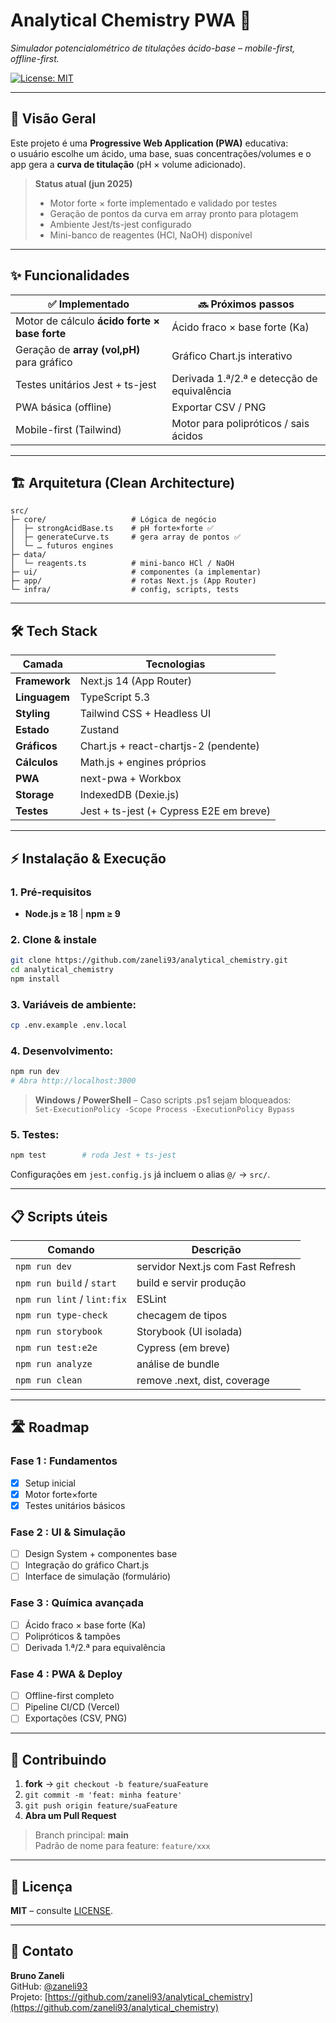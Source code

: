 # Analytical Chemistry PWA 🚀  
*Simulador potencialométrico de titulações ácido-base – mobile-first, offline-first.*

[![License: MIT](https://img.shields.io/badge/License-MIT-blue.svg)](LICENSE)

---

## 🧭 Visão Geral

Este projeto é uma **Progressive Web Application (PWA)** educativa:  
o usuário escolhe um ácido, uma base, suas concentrações/volumes e o app gera a **curva de titulação** (pH × volume adicionado).  

> **Status atual (jun 2025)**  
> * Motor forte × forte implementado e validado por testes  
> * Geração de pontos da curva em array pronto para plotagem  
> * Ambiente Jest/ts-jest configurado  
> * Mini-banco de reagentes (HCl, NaOH) disponível

---

## ✨ Funcionalidades

| ✅ Implementado | 🔜 Próximos passos |
|-----------------|-------------------|
| Motor de cálculo **ácido forte × base forte** | Ácido fraco × base forte (Ka) |
| Geração de **array (vol,pH)** para gráfico | Gráfico Chart.js interativo |
| Testes unitários Jest + ts-jest | Derivada 1.ª/2.ª e detecção de equivalência |
| PWA básica (offline) | Exportar CSV / PNG |
| Mobile-first (Tailwind) | Motor para polipróticos / sais ácidos |

---

## 🏗️ Arquitetura (Clean Architecture)

```
src/
├─ core/                   # Lógica de negócio
│  ├─ strongAcidBase.ts    # pH forte×forte ✅
│  ├─ generateCurve.ts     # gera array de pontos ✅
│  └─ … futuros engines
├─ data/
│  └─ reagents.ts          # mini-banco HCl / NaOH
├─ ui/                     # componentes (a implementar)
├─ app/                    # rotas Next.js (App Router)
└─ infra/                  # config, scripts, tests
```

---

## 🛠️ Tech Stack

| Camada | Tecnologias |
|--------|-------------|
| **Framework** | Next.js 14 (App Router) |
| **Linguagem** | TypeScript 5.3 |
| **Styling** | Tailwind CSS + Headless UI |
| **Estado** | Zustand |
| **Gráficos** | Chart.js + react-chartjs-2 (pendente) |
| **Cálculos** | Math.js + engines próprios |
| **PWA** | next-pwa + Workbox |
| **Storage** | IndexedDB (Dexie.js) |
| **Testes** | Jest + ts-jest (+ Cypress E2E em breve) |

---

## ⚡ Instalação & Execução

### 1. Pré-requisitos
* **Node.js ≥ 18**     |    **npm ≥ 9**

### 2. Clone & instale
```bash
git clone https://github.com/zaneli93/analytical_chemistry.git
cd analytical_chemistry
npm install
```

### 3. Variáveis de ambiente:
```bash
cp .env.example .env.local
```

### 4. Desenvolvimento:
```bash
npm run dev
# Abra http://localhost:3000
```

> **Windows / PowerShell** – Caso scripts .ps1 sejam bloqueados:  
> `Set-ExecutionPolicy -Scope Process -ExecutionPolicy Bypass`

### 5. Testes:
```bash
npm test        # roda Jest + ts-jest
```
Configurações em `jest.config.js` já incluem o alias `@/` → `src/`.

---

## 📋 Scripts úteis

| Comando | Descrição |
|---------|-----------|
| `npm run dev` | servidor Next.js com Fast Refresh |
| `npm run build` / `start` | build e servir produção |
| `npm run lint` / `lint:fix` | ESLint |
| `npm run type-check` | checagem de tipos |
| `npm run storybook` | Storybook (UI isolada) |
| `npm run test:e2e` | Cypress (em breve) |
| `npm run analyze` | análise de bundle |
| `npm run clean` | remove .next, dist, coverage |

---

## 🛣️ Roadmap

### **Fase 1** : Fundamentos
- [x] Setup inicial  
- [x] Motor forte×forte  
- [x] Testes unitários básicos  

### **Fase 2** : UI & Simulação
- [ ] Design System + componentes base  
- [ ] Integração do gráfico Chart.js  
- [ ] Interface de simulação (formulário)  

### **Fase 3** : Química avançada
- [ ] Ácido fraco × base forte (Ka)  
- [ ] Polipróticos & tampões  
- [ ] Derivada 1.ª/2.ª para equivalência  

### **Fase 4** : PWA & Deploy
- [ ] Offline-first completo  
- [ ] Pipeline CI/CD (Vercel)  
- [ ] Exportações (CSV, PNG)  

---

## 🤝 Contribuindo

1. **fork** → `git checkout -b feature/suaFeature`  
2. `git commit -m 'feat: minha feature'`  
3. `git push origin feature/suaFeature`  
4. **Abra um Pull Request**  

> Branch principal: **main**  
> Padrão de nome para feature: `feature/xxx`

---

## 📜 Licença

**MIT** – consulte [LICENSE](LICENSE).

---

## 📇 Contato

**Bruno Zaneli**  
GitHub: [@zaneli93](https://github.com/zaneli93)  
Projeto: [https://github.com/zaneli93/analytical_chemistry](https://github.com/zaneli93/analytical_chemistry)
